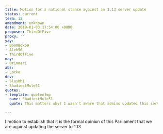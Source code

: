 ```yaml
---
title: Motion for a national stance against an 1.13 server update
status: current
term: 12
amendment: unknown
date: 2019-01-03 17:54:00 +0000
proposer: ThirdOfFive
proxy: ''
yay:
- BoomBox59
- Aleh56
- ThirdOfFive
nay:
- Orinnari
abs:
- Locke
dnv:
- Slushhi
- ShadiestMule51
quotes:
- template: quoteofmp
  name: ShadiestMule51
  quote: This matters why? I wasn't aware that admins updated this server.

---
```

I motion to establish that it is the formal opinion of this Parliament that we are against updating the server to 1.13